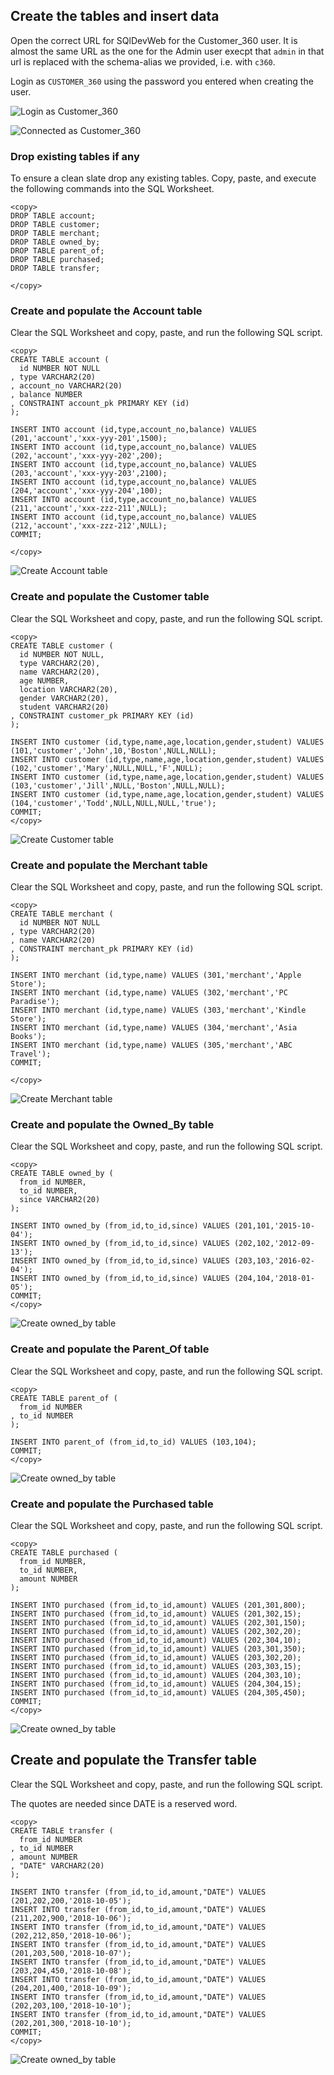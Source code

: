 ## Create the tables and insert data

Open the correct URL for SQlDevWeb for the Customer_360 user. It is almost the same URL as the one for the Admin user execpt that `admin` in that url is replaced with the schema-alias we provided, i.e. with `c360`.

Login as `CUSTOMER_360` using the password you entered when creating the user.

![Login as Customer_360](../images/ADB_SDW_LoginAsC360.png)

![Connected as Customer_360](../images/ADB_SDW_ConnectedAsC360.png)

### Drop existing tables if any
To ensure a clean slate drop any existing tables. Copy, paste, and execute the following commands into the SQL Worksheet.

```
<copy>
DROP TABLE account;
DROP TABLE customer;
DROP TABLE merchant;
DROP TABLE owned_by;
DROP TABLE parent_of;
DROP TABLE purchased;
DROP TABLE transfer;

</copy>
```

### Create and populate the Account table

Clear the SQL Worksheet and copy, paste, and run the following SQL script.

```
<copy>
CREATE TABLE account (
  id NUMBER NOT NULL
, type VARCHAR2(20)
, account_no VARCHAR2(20)
, balance NUMBER
, CONSTRAINT account_pk PRIMARY KEY (id)
);

INSERT INTO account (id,type,account_no,balance) VALUES (201,'account','xxx-yyy-201',1500);
INSERT INTO account (id,type,account_no,balance) VALUES (202,'account','xxx-yyy-202',200);
INSERT INTO account (id,type,account_no,balance) VALUES (203,'account','xxx-yyy-203',2100);
INSERT INTO account (id,type,account_no,balance) VALUES (204,'account','xxx-yyy-204',100);
INSERT INTO account (id,type,account_no,balance) VALUES (211,'account','xxx-zzz-211',NULL);
INSERT INTO account (id,type,account_no,balance) VALUES (212,'account','xxx-zzz-212',NULL);
COMMIT;

</copy>
```

![Create Account table](../images/ADB_SDW_C360_CreateAccountTable.png)

### Create and populate the Customer table

Clear the SQL Worksheet and copy, paste, and run the following SQL script.

```
<copy>
CREATE TABLE customer (
  id NUMBER NOT NULL,
  type VARCHAR2(20), 
  name VARCHAR2(20),
  age NUMBER,
  location VARCHAR2(20),
  gender VARCHAR2(20),
  student VARCHAR2(20)
, CONSTRAINT customer_pk PRIMARY KEY (id)
);

INSERT INTO customer (id,type,name,age,location,gender,student) VALUES (101,'customer','John',10,'Boston',NULL,NULL);
INSERT INTO customer (id,type,name,age,location,gender,student) VALUES (102,'customer','Mary',NULL,NULL,'F',NULL);
INSERT INTO customer (id,type,name,age,location,gender,student) VALUES (103,'customer','Jill',NULL,'Boston',NULL,NULL);
INSERT INTO customer (id,type,name,age,location,gender,student) VALUES (104,'customer','Todd',NULL,NULL,NULL,'true');
COMMIT;
</copy>
```

![Create Customer table](../images/ADB_SDW_CreateCustomerTable.png)

### Create and populate the Merchant table 

Clear the SQL Worksheet and copy, paste, and run the following SQL script.

```
<copy>
CREATE TABLE merchant (
  id NUMBER NOT NULL
, type VARCHAR2(20)
, name VARCHAR2(20)
, CONSTRAINT merchant_pk PRIMARY KEY (id)
);

INSERT INTO merchant (id,type,name) VALUES (301,'merchant','Apple Store');
INSERT INTO merchant (id,type,name) VALUES (302,'merchant','PC Paradise');
INSERT INTO merchant (id,type,name) VALUES (303,'merchant','Kindle Store');
INSERT INTO merchant (id,type,name) VALUES (304,'merchant','Asia Books');
INSERT INTO merchant (id,type,name) VALUES (305,'merchant','ABC Travel');
COMMIT;

</copy>

```

![Create Merchant table](../images/ADB_SDW_CreateMerchantTable.png)

### Create and populate the Owned_By table

Clear the SQL Worksheet and copy, paste, and run the following SQL script.

```
<copy>
CREATE TABLE owned_by (
  from_id NUMBER,
  to_id NUMBER,
  since VARCHAR2(20)
);

INSERT INTO owned_by (from_id,to_id,since) VALUES (201,101,'2015-10-04');
INSERT INTO owned_by (from_id,to_id,since) VALUES (202,102,'2012-09-13');
INSERT INTO owned_by (from_id,to_id,since) VALUES (203,103,'2016-02-04');
INSERT INTO owned_by (from_id,to_id,since) VALUES (204,104,'2018-01-05');
COMMIT;
</copy>
```

![Create owned_by table](../images/ADB_SDW_CreateOwnedByTable.png)

### Create and populate the Parent_Of table

Clear the SQL Worksheet and copy, paste, and run the following SQL script.

```
<copy>
CREATE TABLE parent_of (
  from_id NUMBER
, to_id NUMBER
);

INSERT INTO parent_of (from_id,to_id) VALUES (103,104);
COMMIT;
</copy>
```

![Create owned_by table](../images/ADB_SDW_CreateParentOfTable.png)

### Create and populate the Purchased table

Clear the SQL Worksheet and copy, paste, and run the following SQL script.

```
<copy>
CREATE TABLE purchased (
  from_id NUMBER,
  to_id NUMBER,
  amount NUMBER
);

INSERT INTO purchased (from_id,to_id,amount) VALUES (201,301,800);
INSERT INTO purchased (from_id,to_id,amount) VALUES (201,302,15);
INSERT INTO purchased (from_id,to_id,amount) VALUES (202,301,150);
INSERT INTO purchased (from_id,to_id,amount) VALUES (202,302,20);
INSERT INTO purchased (from_id,to_id,amount) VALUES (202,304,10);
INSERT INTO purchased (from_id,to_id,amount) VALUES (203,301,350);
INSERT INTO purchased (from_id,to_id,amount) VALUES (203,302,20);
INSERT INTO purchased (from_id,to_id,amount) VALUES (203,303,15);
INSERT INTO purchased (from_id,to_id,amount) VALUES (204,303,10);
INSERT INTO purchased (from_id,to_id,amount) VALUES (204,304,15);
INSERT INTO purchased (from_id,to_id,amount) VALUES (204,305,450);
COMMIT;
</copy>
```

![Create owned_by table](../images/ADB_SDW_CreatePurchasedTable.png)

## Create and populate the Transfer table

Clear the SQL Worksheet and copy, paste, and run the following SQL script.

The quotes are needed since DATE is a reserved word.

```
<copy>
CREATE TABLE transfer (
  from_id NUMBER
, to_id NUMBER
, amount NUMBER
, "DATE" VARCHAR2(20) 
);

INSERT INTO transfer (from_id,to_id,amount,"DATE") VALUES (201,202,200,'2018-10-05');
INSERT INTO transfer (from_id,to_id,amount,"DATE") VALUES (211,202,900,'2018-10-06');
INSERT INTO transfer (from_id,to_id,amount,"DATE") VALUES (202,212,850,'2018-10-06');
INSERT INTO transfer (from_id,to_id,amount,"DATE") VALUES (201,203,500,'2018-10-07');
INSERT INTO transfer (from_id,to_id,amount,"DATE") VALUES (203,204,450,'2018-10-08');
INSERT INTO transfer (from_id,to_id,amount,"DATE") VALUES (204,201,400,'2018-10-09');
INSERT INTO transfer (from_id,to_id,amount,"DATE") VALUES (202,203,100,'2018-10-10');
INSERT INTO transfer (from_id,to_id,amount,"DATE") VALUES (202,201,300,'2018-10-10');
COMMIT;
</copy>
```
![Create owned_by table](../images/ADB_SDW_CreateTransferTable.png)
